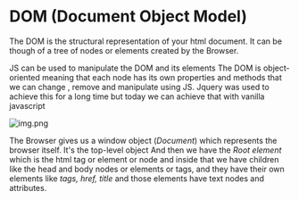  # DOM (Document Object Model)
 
The DOM is the structural representation of your html  document.
It can be though of a tree of nodes or elements created by the Browser.


JS can be used to manipulate the DOM and its elements 
The DOM is object-oriented meaning that each node has its own properties and methods 
that we can change , remove and manipulate using JS. Jquery was used to achieve this for a long time but today we can achieve that with vanilla javascript


![img.png](img.png)

The Browser gives us a window object (*Document*) which represents the browser itself. It's the top-level object 
And then we have the *Root element* which is the html tag or element or node and inside that we have children like the head and body nodes or elements or tags, and they have their own elements like *tags, href, title*
and those elements have text nodes and attributes.



